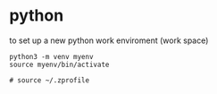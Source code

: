 # python
to set up a new python work enviroment (work space)
```
python3 -m venv myenv
source myenv/bin/activate

# source ~/.zprofile


```